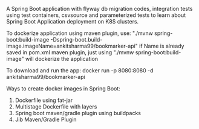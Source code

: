A Spring Boot application with flyway db migration codes, integration tests using test containers, csvsource and parameterized tests to learn about Spring Boot Application deployment on K8S clusters.

To dockerize application using maven plugin, use: "./mvnw spring-boot:build-image -Dspring-boot.build-image.imageName=ankitsharma99/bookmarker-api"
if Name is already saved in pom.xml maven plugin, just using "./mvnw spring-boot:build-image" will dockerize the application

To download and run the app:
	docker run -p 8080:8080 -d ankitsharma99/bookmarker-api


Ways to create docker images in Spring Boot:
1. Dockerfile using fat-jar
2. Multistage Dockerfile with layers
3. Spring boot maven/gradle plugin using buildpacks
4. Jib Maven/Gradle Plugin
